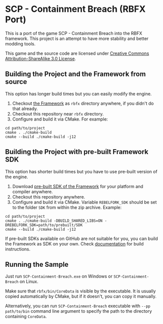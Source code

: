 # SCP - Containment Breach (RBFX Port)

This is a port of the game SCP - Containment Breach into the RBFX framework. This project is an attempt to have more stability and better modding tools.

This game and the source code are licensed under [Creative Commons Attribution-ShareAlike 3.0 License](http://creativecommons.org/licenses/by-sa/3.0/).

## Building the Project and the Framework from source

This option has longer build times but you can easily modify the engine.

1. Checkout [the Framework](https://github.com/rbfx/rbfx) as `rbfx` directory anywhere, if you didn't do that already.
2. Checkout this repository near `rbfx` directory.
3. Configure and build it via CMake. For example:

```
cd path/to/project
cmake . ./cmake-build
cmake --build ./cmake-build -j12
```

## Building the Project with pre-built Framework SDK

This option has shorter build times but you have to use pre-built version of the engine.

1. Download [pre-built SDK of the Framework](https://github.com/rbfx/rbfx/releases/tag/latest) for your platform and compiler anywhere.
2. Checkout this repository anywhere.
3. Configure and build it via CMake. Variable `REBELFORK_SDK` should be set to the folder `SDK` from within the zip archive. Example:

```
cd path/to/project
cmake . ./cmake-build -DBUILD_SHARED_LIBS=ON -DREBELFORK_SDK=path/to/prebuilt/SDK
cmake --build ./cmake-build -j12
```

If pre-built SDKs available on GitHub are not suitable for you, you can build the Framework as SDK on your own.
Check [documentation](https://rbfx.github.io/index.html) for build instructions.

## Running the Sample

Just run `SCP-Containment-Breach.exe` on Windows or `SCP-Containment-Breach` on Linux.

Make sure that `rbfx/bin/CoreData` is visible by the executable.
It is usually copied automatically by CMake, but if it doesn't, you can copy it manually.

Alternatively, you can run `SCP-Containment-Breach` executable with `--pp path/to/bin` command line argument
to specify the path to the directory containing `CoreData`.

